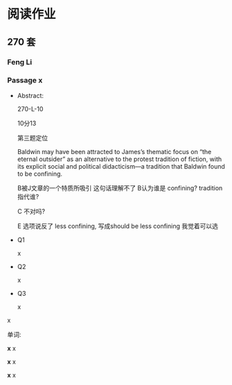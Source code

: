 # 阅读作业

## 270 套

### Feng Li

### Passage x

- Abstract:

  270-L-10

  10分13

  第三题定位

  Baldwin may have been attracted to James’s thematic focus on “the eternal outsider” as an alternative to the protest tradition of fiction, with its explicit social and political didacticism—a tradition that Baldwin found to be confining.

  B被J文章的一个特质所吸引  这句话理解不了 B认为谁是 confining? tradition指代谁?

  C 不对吗?

  E 选项说反了  less confining,  写成should be less confining 我觉着可以选

  

- Q1

  x

- Q2

  x

- Q3

  x

x

单词:

**x** x

**x** x

**x** x